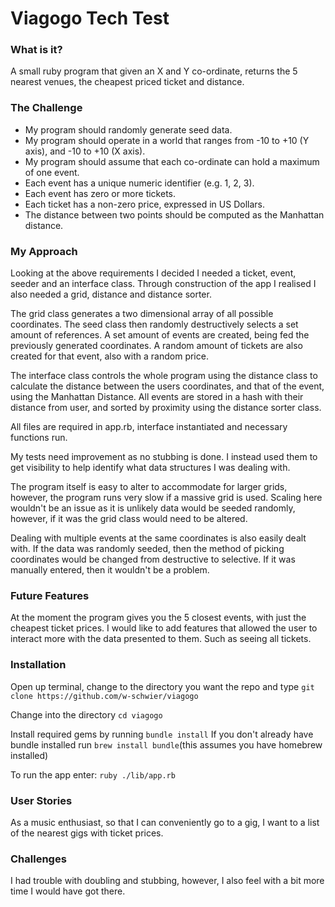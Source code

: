 # Viagogo Tech Test

### What is it?

A small ruby program that given an X and Y co-ordinate, returns the 5 nearest venues, the cheapest priced ticket and distance.

### The Challenge

* My program should randomly generate seed data.
* My program should operate in a world that ranges from -10 to +10 (Y axis), and -10 to +10 (X axis).
* My program should assume that each co-ordinate can hold a maximum of one event.
* Each event has a unique numeric identifier (e.g. 1, 2, 3).
* Each event has zero or more tickets.
* Each ticket has a non-zero price, expressed in US Dollars.
* The distance between two points should be computed as the Manhattan distance.

### My Approach

Looking at the above requirements I decided I needed a ticket, event, seeder and an interface class. Through construction of the app I realised I also needed a grid, distance and distance sorter.

The grid class generates a two dimensional array of all possible coordinates. The seed class then randomly destructively selects a set amount of references. A set amount of events are created, being fed the previously generated coordinates. A random amount of tickets are also created for that event, also with a random price.

The interface class controls the whole program using the distance class to calculate the distance between the users coordinates, and that of the event, using the Manhattan Distance. All events are stored in a hash with their distance from user, and sorted by proximity using the distance sorter class.

All files are required in app.rb, interface instantiated and necessary functions run.

My tests need improvement as no stubbing is done. I instead used them to get visibility to help identify what data structures I was dealing with.

The program itself is easy to alter to accommodate for larger grids, however, the program runs very slow if a massive grid is used. Scaling here wouldn't be an issue as it is unlikely data would be seeded randomly, however, if it was the grid class would need to be altered.

Dealing with multiple events at the same coordinates is also easily dealt with. If the data was randomly seeded, then the method of picking coordinates would be changed from destructive to selective. If it was manually entered, then it wouldn't be a problem.

### Future Features

At the moment the program gives you the 5 closest events, with just the cheapest ticket prices. I would like to add features that allowed the user to interact more with the data presented to them. Such as seeing all tickets. 

### Installation

Open up terminal, change to the directory you want the repo and type ```git clone https://github.com/w-schwier/viagogo```

Change into the directory ```cd viagogo```

Install required gems by running ```bundle install``` If you don't already have bundle installed run ```brew install bundle```(this assumes you have homebrew installed)

To run the app enter: ``` ruby ./lib/app.rb ```

### User Stories

As a music enthusiast, so that I can conveniently go to a gig, I want to a list of the nearest gigs with ticket prices.

### Challenges

I had trouble with doubling and stubbing, however, I also feel with a bit more time I would have got there.
